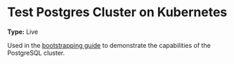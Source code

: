 # Test Postgres Cluster on Kubernetes

**Type:** Live

Used in the [bootstrapping guide](/docs/guides/bootstrapping/databases) to demonstrate the capabilities of the PostgreSQL cluster.